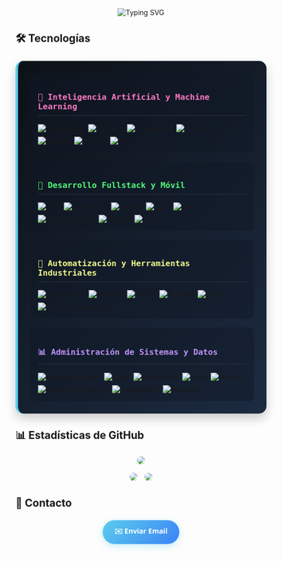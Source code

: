<xaiArtifact artifact_id="05c24e1c-89ae-4a31-9aee-ed9bb0cc4b7c" artifact_version_id="84ef430e-cf0c-44b7-bce9-3a737768379e" title="readme.md" contentType="text/markdown">

<div align="center">
  <img src="https://readme-typing-svg.demolab.com?font=Roboto+Mono&weight=600&size=26&duration=4000&pause=1000&color=5BCDEC&center=true&vCenter=true&width=700&lines=Marc+Mart%C3%ADnez+%7C+Desarrollador+Full+Stack" alt="Typing SVG" />
</div>

## 🛠️ Tecnologías

<div style="background: linear-gradient(135deg, #0d1117 0%, #1c2b41 100%); padding: 25px; border-radius: 15px; margin: 25px 0; border-left: 5px solid #5BCDEC; box-shadow: 0 10px 20px rgba(0,0,0,0.2);">
  <div style="display: grid; grid-template-columns: repeat(auto-fit, minmax(250px, 1fr)); gap: 18px;">
    <div style="background: rgba(16,24,39,0.5); padding: 15px; border-radius: 10px;">
      <h3 style="font-family: 'Consolas', monospace; color: #FF79C6; border-bottom: 1px solid #30363D; padding-bottom: 8px;">🤖 Inteligencia Artificial y Machine Learning</h3>
      <div style="display: flex; flex-wrap: wrap; gap: 8px; margin-top: 10px;">
        <img src="https://img.shields.io/badge/TensorFlow-FF6F00?style=for-the-badge&logo=tensorflow&logoColor=white" alt="TensorFlow" />
        <img src="https://img.shields.io/badge/PyTorch-EE4C2C?style=for-the-badge&logo=pytorch&logoColor=white" alt="PyTorch" />
        <img src="https://img.shields.io/badge/Scikit--learn-F7931E?style=for-the-badge&logo=scikit-learn&logoColor=white" alt="Scikit-learn" />
        <img src="https://img.shields.io/badge/OpenCV-5C3EE8?style=for-the-badge&logo=opencv&logoColor=white" alt="OpenCV" />
        <img src="https://img.shields.io/badge/Pandas-150458?style=for-the-badge&logo=pandas&logoColor=white" alt="Pandas" />
        <img src="https://img.shields.io/badge/NumPy-013243?style=for-the-badge&logo=numpy&logoColor=white" alt="NumPy" />
        <img src="https://img.shields.io/badge/Keras-D00000?style=for-the-badge&logo=keras&logoColor=white" alt="Keras" />
      </div>
    </div>
    <div style="background: rgba(16,24,39,0.5); padding: 15px; border-radius: 10px;">
      <h3 style="font-family: 'Consolas', monospace; color: #50FA7B; border-bottom: 1px solid #30363D; padding-bottom: 8px;">📱 Desarrollo Fullstack y Móvil</h3>
      <div style="display: flex; flex-wrap: wrap; gap: 8px; margin-top: 10px;">
        <img src="https://img.shields.io/badge/PHP-777BB4?style=for-the-badge&logo=php&logoColor=white" alt="PHP" />
        <img src="https://img.shields.io/badge/JavaScript-F7DF1E?style=for-the-badge&logo=javascript&logoColor=black" alt="JavaScript" />
        <img src="https://img.shields.io/badge/Python-3776AB?style=for-the-badge&logo=python&logoColor=white" alt="Python" />
        <img src="https://img.shields.io/badge/Java-ED8B00?style=for-the-badge&logo=java&logoColor=white" alt="Java" />
        <img src="https://img.shields.io/badge/Kotlin-0095D5?style=for-the-badge&logo=kotlin&logoColor=white" alt="Kotlin" />
        <img src="https://img.shields.io/badge/Android_Studio-3DDC84?style=for-the-badge&logo=android-studio&logoColor=white" alt="Android Studio" />
        <img src="https://img.shields.io/badge/HTML5-E34F26?style=for-the-badge&logo=html5&logoColor=white" alt="HTML5" />
        <img src="https://img.shields.io/badge/Unity-100000?style=for-the-badge&logo=unity&logoColor=white" alt="Unity" />
      </div>
    </div>
    <div style="background: rgba(16,24,39,0.5); padding: 15px; border-radius: 10px;">
      <h3 style="font-family: 'Consolas', monospace; color: #F1FA8C; border-bottom: 1px solid #30363D; padding-bottom: 8px;">🔧 Automatización y Herramientas Industriales</h3>
      <div style="display: flex; flex-wrap: wrap; gap: 8px; margin-top: 10px;">
        <img src="https://img.shields.io/badge/NI_LabVIEW-FFD200?style=for-the-badge&logo=ni&logoColor=black" alt="NI LabVIEW" />
        <img src="https://img.shields.io/badge/Modbus-000000?style=for-the-badge&logo=modbus&logoColor=white" alt="Modbus" />
        <img src="https://img.shields.io/badge/MQTT-660066?style=for-the-badge&logo=eclipse-mosquitto&logoColor=white" alt="MQTT" />
        <img src="https://img.shields.io/badge/Grafana-F46800?style=for-the-badge&logo=grafana&logoColor=white" alt="Grafana" />
        <img src="https://img.shields.io/badge/Odoo-714B67?style=for-the-badge&logo=odoo&logoColor=white" alt="Odoo" />
        <img src="https://img.shields.io/badge/PLC_Programming-0078D7?style=for-the-badge&logo=siemens&logoColor=white" alt="PLC Programming" />
      </div>
    </div>
    <div style="background: rgba(16,24,39,0.5); padding: 15px; border-radius: 10px;">
      <h3 style="font-family: 'Consolas', monospace; color: #BD93F9; border-bottom: 1px solid #30363D; padding-bottom: 8px;">📊 Administración de Sistemas y Datos</h3>
      <div style="display: flex; flex-wrap: wrap; gap: 8px; margin-top: 10px;">
        <img src="https://img.shields.io/badge/Windows_Server-0078D6?style=for-the-badge&logo=windows&logoColor=white" alt="Windows Server" />
        <img src="https://img.shields.io/badge/Linux-FCC624?style=for-the-badge&logo=linux&logoColor=black" alt="Linux" />
        <img src="https://img.shields.io/badge/PowerShell-5391FE?style=for-the-badge&logo=powershell&logoColor=white" alt="PowerShell" />
        <img src="https://img.shields.io/badge/Bash-4EAA25?style=for-the-badge&logo=gnu-bash&logoColor=white" alt="Bash" />
        <img src="https://img.shields.io/badge/Docker-2496ED?style=for-the-badge&logo=docker&logoColor=white" alt="Docker" />
        <img src="https://img.shields.io/badge/Microsoft_Power_BI-F2C811?style=for-the-badge&logo=power-bi&logoColor=black" alt="Microsoft Power BI" />
        <img src="https://img.shields.io/badge/PostgreSQL-316192?style=for-the-badge&logo=postgresql&logoColor=white" alt="PostgreSQL" />
        <img src="https://img.shields.io/badge/MariaDB-003545?style=for-the-badge&logo=mariadb&logoColor=white" alt="MariaDB" />
      </div>
    </div>
  </div>
</div>

## 📊 Estadísticas de GitHub

<div align="center" style="margin: 22px 0;">
  <img src="https://github-profile-summary-cards.vercel.app/api/cards/profile-details?username=MarcMS&theme=radical" style="border-radius: 10px; max-width: 100%;" />
  <br><br>
  <img src="https://github-profile-summary-cards.vercel.app/api/cards/stats?username=MarcMS&theme=radical" style="border-radius: 10px; max-width: 48%; margin-right: 2%;" />
  <img src="https://github-profile-summary-cards.vercel.app/api/cards/most-commit-language?username=MarcMS&theme=radical" style="border-radius: 10px; max-width: 48%;" />
</div>

## 📩 Contacto

<div align="center" style="margin: 22px 0;">
  <a href="mailto:marc11martinez@outlook.es" style="text-decoration: none;">
    <button style="background: linear-gradient(135deg, #5BCDEC 0%, #3B82F6 100%); color: white; border: none; padding: 12px 24px; border-radius: 30px; font-family: 'Segoe UI', sans-serif; font-weight: 600; font-size: 14px; cursor: pointer; margin: 0 10px; box-shadow: 0 4px 15px rgba(91,205,236,0.35);">
      ✉️ Enviar Email
    </button>
  </a>
</div>

</xaiArtifact>
